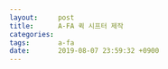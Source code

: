 ```yaml
---
layout:     post
title:      A-FA 퀵 시프터 제작
categories:
tags:       a-fa
date:       2019-08-07 23:59:32 +0900
---
```



<!--more-->
